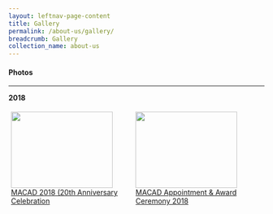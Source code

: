 ```yaml
---
layout: leftnav-page-content
title: Gallery
permalink: /about-us/gallery/
breadcrumb: Gallery
collection_name: about-us
---
```


#### Photos

---

<style>
.row {
  display: flex;
}
  
.row .column {
  margin: 5px;
}

.row .column img {
  width: 200px;
  height: 150px;
}
</style>


**2018**
<div class="row">
  <div class="column">
  <a href="/about-us/macad-appointment-award-ceremony/"><img src="/images/MACAD2018-97.jpg"><br>
  MACAD 2018 (20th Anniversary Celebration</a>
  </div>
  
  <div class="column">
   <a href="#"><img src="/images/P2M-Mediator-Appointment-Ceremony-P2-333.jpg"><br>
   MACAD Appointment & Award Ceremony 2018</a>
  </div>
</div>
